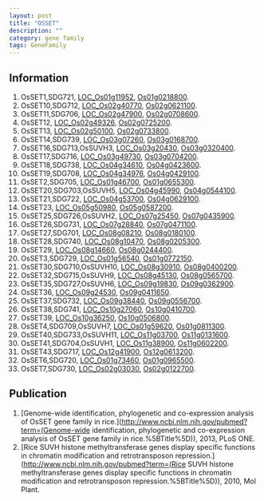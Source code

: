 ```yaml
---
layout: post
title: "OSSET"
description: ""
category: gene family
tags: GeneFamily
---
```


## Information
1. OsSET1,SDG721, [LOC_Os01g11952](http://rice.plantbiology.msu.edu/cgi-bin/ORF_infopage.cgi?orf=LOC_Os01g11952), [Os01g0218800](http://rapdb.dna.affrc.go.jp/viewer/gbrowse_details/irgsp1?name=Os01g0218800).
2. OsSET10,SDG712, [LOC_Os02g40770](http://rice.plantbiology.msu.edu/cgi-bin/ORF_infopage.cgi?orf=LOC_Os02g40770), [Os02g0621100](http://rapdb.dna.affrc.go.jp/viewer/gbrowse_details/irgsp1?name=Os02g0621100).
3. OsSET11,SDG706, [LOC_Os02g47900](http://rice.plantbiology.msu.edu/cgi-bin/ORF_infopage.cgi?orf=LOC_Os02g47900), [Os02g0708600](http://rapdb.dna.affrc.go.jp/viewer/gbrowse_details/irgsp1?name=Os02g0708600).
4. OsSET12, [LOC_Os02g49326](http://rice.plantbiology.msu.edu/cgi-bin/ORF_infopage.cgi?orf=LOC_Os02g49326), [Os02g0725200](http://rapdb.dna.affrc.go.jp/viewer/gbrowse_details/irgsp1?name=Os02g0725200).
5. OsSET13, [LOC_Os02g50100](http://rice.plantbiology.msu.edu/cgi-bin/ORF_infopage.cgi?orf=LOC_Os02g50100), [Os02g0733800](http://rapdb.dna.affrc.go.jp/viewer/gbrowse_details/irgsp1?name=Os02g0733800).
6. OsSET14,SDG739, [LOC_Os03g07260](http://rice.plantbiology.msu.edu/cgi-bin/ORF_infopage.cgi?orf=LOC_Os03g07260), [Os03g0168700](http://rapdb.dna.affrc.go.jp/viewer/gbrowse_details/irgsp1?name=Os03g0168700).
7. OsSET16,SDG713,OsSUVH3, [LOC_Os03g20430](http://rice.plantbiology.msu.edu/cgi-bin/ORF_infopage.cgi?orf=LOC_Os03g20430), [Os03g0320400](http://rapdb.dna.affrc.go.jp/viewer/gbrowse_details/irgsp1?name=Os03g0320400).
8. OsSET17,SDG716, [LOC_Os03g49730](http://rice.plantbiology.msu.edu/cgi-bin/ORF_infopage.cgi?orf=LOC_Os03g49730), [Os03g0704200](http://rapdb.dna.affrc.go.jp/viewer/gbrowse_details/irgsp1?name=Os03g0704200).
9. OsSET18,SDG738, [LOC_Os04g34610](http://rice.plantbiology.msu.edu/cgi-bin/ORF_infopage.cgi?orf=LOC_Os04g34610), [Os04g0423600](http://rapdb.dna.affrc.go.jp/viewer/gbrowse_details/irgsp1?name=Os04g0423600).
10. OsSET19,SDG708, [LOC_Os04g34976](http://rice.plantbiology.msu.edu/cgi-bin/ORF_infopage.cgi?orf=LOC_Os04g34976), [Os04g0429100](http://rapdb.dna.affrc.go.jp/viewer/gbrowse_details/irgsp1?name=Os04g0429100).
11. OsSET2,SDG705, [LOC_Os01g46700](http://rice.plantbiology.msu.edu/cgi-bin/ORF_infopage.cgi?orf=LOC_Os01g46700), [Os01g0655300](http://rapdb.dna.affrc.go.jp/viewer/gbrowse_details/irgsp1?name=Os01g0655300).
12. OsSET20,SDG703,OsSUVH5, [LOC_Os04g45990](http://rice.plantbiology.msu.edu/cgi-bin/ORF_infopage.cgi?orf=LOC_Os04g45990), [Os04g0544100](http://rapdb.dna.affrc.go.jp/viewer/gbrowse_details/irgsp1?name=Os04g0544100).
13. OsSET21,SDG722, [LOC_Os04g53700](http://rice.plantbiology.msu.edu/cgi-bin/ORF_infopage.cgi?orf=LOC_Os04g53700), [Os04g0629100](http://rapdb.dna.affrc.go.jp/viewer/gbrowse_details/irgsp1?name=Os04g0629100).
14. OsSET23, [LOC_Os05g50980](http://rice.plantbiology.msu.edu/cgi-bin/ORF_infopage.cgi?orf=LOC_Os05g50980), [Os05g0587200](http://rapdb.dna.affrc.go.jp/viewer/gbrowse_details/irgsp1?name=Os05g0587200).
15. OsSET25,SDG726,OsSUVH2, [LOC_Os07g25450](http://rice.plantbiology.msu.edu/cgi-bin/ORF_infopage.cgi?orf=LOC_Os07g25450), [Os07g0435900](http://rapdb.dna.affrc.go.jp/viewer/gbrowse_details/irgsp1?name=Os07g0435900).
16. OsSET26,SDG731, [LOC_Os07g28840](http://rice.plantbiology.msu.edu/cgi-bin/ORF_infopage.cgi?orf=LOC_Os07g28840), [Os07g0471100](http://rapdb.dna.affrc.go.jp/viewer/gbrowse_details/irgsp1?name=Os07g0471100).
17. OsSET27,SDG701, [LOC_Os08g08210](http://rice.plantbiology.msu.edu/cgi-bin/ORF_infopage.cgi?orf=LOC_Os08g08210), [Os08g0180100](http://rapdb.dna.affrc.go.jp/viewer/gbrowse_details/irgsp1?name=Os08g0180100).
18. OsSET28,SDG740, [LOC_Os08g10470](http://rice.plantbiology.msu.edu/cgi-bin/ORF_infopage.cgi?orf=LOC_Os08g10470), [Os08g0205300](http://rapdb.dna.affrc.go.jp/viewer/gbrowse_details/irgsp1?name=Os08g0205300).
19. OsSET29, [LOC_Os08g14660](http://rice.plantbiology.msu.edu/cgi-bin/ORF_infopage.cgi?orf=LOC_Os08g14660), [Os08g0244400](http://rapdb.dna.affrc.go.jp/viewer/gbrowse_details/irgsp1?name=Os08g0244400).
20. OsSET3,SDG729, [LOC_Os01g56540](http://rice.plantbiology.msu.edu/cgi-bin/ORF_infopage.cgi?orf=LOC_Os01g56540), [Os01g0772150](http://rapdb.dna.affrc.go.jp/viewer/gbrowse_details/irgsp1?name=Os01g0772150).
21. OsSET30,SDG710,OsSUVH10, [LOC_Os08g30910](http://rice.plantbiology.msu.edu/cgi-bin/ORF_infopage.cgi?orf=LOC_Os08g30910), [Os08g0400200](http://rapdb.dna.affrc.go.jp/viewer/gbrowse_details/irgsp1?name=Os08g0400200).
22. OsSET32,SDG715,OsSUVH9, [LOC_Os08g45130](http://rice.plantbiology.msu.edu/cgi-bin/ORF_infopage.cgi?orf=LOC_Os08g45130), [Os08g0565700](http://rapdb.dna.affrc.go.jp/viewer/gbrowse_details/irgsp1?name=Os08g0565700).
23. OsSET35,SDG727,OsSUVH6, [LOC_Os09g19830](http://rice.plantbiology.msu.edu/cgi-bin/ORF_infopage.cgi?orf=LOC_Os09g19830), [Os09g0362900](http://rapdb.dna.affrc.go.jp/viewer/gbrowse_details/irgsp1?name=Os09g0362900).
24. OsSET36, [LOC_Os09g24530](http://rice.plantbiology.msu.edu/cgi-bin/ORF_infopage.cgi?orf=LOC_Os09g24530), [Os09g0411650](http://rapdb.dna.affrc.go.jp/viewer/gbrowse_details/irgsp1?name=Os09g0411650).
25. OsSET37,SDG732, [LOC_Os09g38440](http://rice.plantbiology.msu.edu/cgi-bin/ORF_infopage.cgi?orf=LOC_Os09g38440), [Os09g0556700](http://rapdb.dna.affrc.go.jp/viewer/gbrowse_details/irgsp1?name=Os09g0556700).
26. OsSET38,SDG741, [LOC_Os10g27060](http://rice.plantbiology.msu.edu/cgi-bin/ORF_infopage.cgi?orf=LOC_Os10g27060), [Os10g0410700](http://rapdb.dna.affrc.go.jp/viewer/gbrowse_details/irgsp1?name=Os10g0410700).
27. OsSET39, [LOC_Os10g36250](http://rice.plantbiology.msu.edu/cgi-bin/ORF_infopage.cgi?orf=LOC_Os10g36250), [Os10g0506800](http://rapdb.dna.affrc.go.jp/viewer/gbrowse_details/irgsp1?name=Os10g0506800).
28. OsSET4,SDG709,OsSUVH7, [LOC_Os01g59620](http://rice.plantbiology.msu.edu/cgi-bin/ORF_infopage.cgi?orf=LOC_Os01g59620), [Os01g0811300](http://rapdb.dna.affrc.go.jp/viewer/gbrowse_details/irgsp1?name=Os01g0811300).
29. OsSET40,SDG733,OsSUVH11, [LOC_Os11g03700](http://rice.plantbiology.msu.edu/cgi-bin/ORF_infopage.cgi?orf=LOC_Os11g03700), [Os11g0131600](http://rapdb.dna.affrc.go.jp/viewer/gbrowse_details/irgsp1?name=Os11g0131600).
30. OsSET41,SDG704,OsSUVH1, [LOC_Os11g38900](http://rice.plantbiology.msu.edu/cgi-bin/ORF_infopage.cgi?orf=LOC_Os11g38900), [Os11g0602200](http://rapdb.dna.affrc.go.jp/viewer/gbrowse_details/irgsp1?name=Os11g0602200).
31. OsSET43,SDG717, [LOC_Os12g41900](http://rice.plantbiology.msu.edu/cgi-bin/ORF_infopage.cgi?orf=LOC_Os12g41900), [Os12g0613200](http://rapdb.dna.affrc.go.jp/viewer/gbrowse_details/irgsp1?name=Os12g0613200).
32. OsSET6,SDG720, [LOC_Os01g73460](http://rice.plantbiology.msu.edu/cgi-bin/ORF_infopage.cgi?orf=LOC_Os01g73460), [Os01g0965500](http://rapdb.dna.affrc.go.jp/viewer/gbrowse_details/irgsp1?name=Os01g0965500).
33. OsSET7,SDG730, [LOC_Os02g03030](http://rice.plantbiology.msu.edu/cgi-bin/ORF_infopage.cgi?orf=LOC_Os02g03030), [Os02g0122700](http://rapdb.dna.affrc.go.jp/viewer/gbrowse_details/irgsp1?name=Os02g0122700).

## Publication
1. [Genome-wide identification, phylogenetic and co-expression analysis of OsSET gene family in rice.](http://www.ncbi.nlm.nih.gov/pubmed?term=(Genome-wide identification, phylogenetic and co-expression analysis of OsSET gene family in rice.%5BTitle%5D)), 2013, PLoS ONE.
2. [Rice SUVH histone methyltransferase genes display specific functions in chromatin modification and retrotransposon repression.](http://www.ncbi.nlm.nih.gov/pubmed?term=(Rice SUVH histone methyltransferase genes display specific functions in chromatin modification and retrotransposon repression.%5BTitle%5D)), 2010, Mol Plant.


